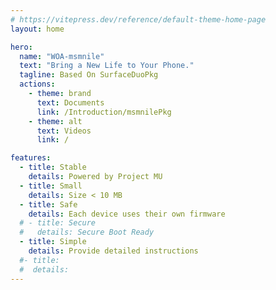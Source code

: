 ```yaml
---
# https://vitepress.dev/reference/default-theme-home-page
layout: home

hero:
  name: "WOA-msmnile"
  text: "Bring a New Life to Your Phone."
  tagline: Based On SurfaceDuoPkg
  actions:
    - theme: brand
      text: Documents
      link: /Introduction/msmnilePkg
    - theme: alt
      text: Videos
      link: /

features:
  - title: Stable
    details: Powered by Project MU
  - title: Small
    details: Size < 10 MB
  - title: Safe
    details: Each device uses their own firmware
  # - title: Secure
  #   details: Secure Boot Ready
  - title: Simple
    details: Provide detailed instructions
  #- title: 
  #  details: 
---
```


